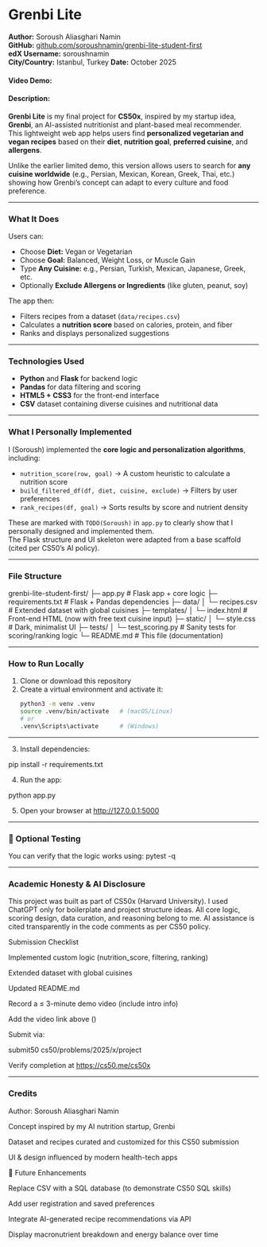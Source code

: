 # Grenbi Lite 
**Author:** Soroush Aliasghari Namin  
**GitHub:** [github.com/soroushnamin/grenbi-lite-student-first](https://github.com/soroushnamin/grenbi-lite-student-first)  
**edX Username:** soroushnamin  
**City/Country:** Istanbul, Turkey 
**Date:** October 2025

#### Video Demo: <URL HERE>
#### Description:
**Grenbi Lite** is my final project for **CS50x**, inspired by my startup idea, **Grenbi**, an AI-assisted nutritionist and plant-based meal recommender.  
This lightweight web app helps users find **personalized vegetarian and vegan recipes** based on their **diet**, **nutrition goal**, **preferred cuisine**, and **allergens**.

Unlike the earlier limited demo, this version allows users to search for **any cuisine worldwide** (e.g., Persian, Mexican, Korean, Greek, Thai, etc.) showing how Grenbi’s concept can adapt to every culture and food preference.

---

### What It Does
Users can:
- Choose **Diet:** Vegan or Vegetarian  
- Choose **Goal:** Balanced, Weight Loss, or Muscle Gain  
- Type **Any Cuisine:** e.g., Persian, Turkish, Mexican, Japanese, Greek, etc.  
- Optionally **Exclude Allergens or Ingredients** (like gluten, peanut, soy)

The app then:
- Filters recipes from a dataset (`data/recipes.csv`)  
- Calculates a **nutrition score** based on calories, protein, and fiber  
- Ranks and displays personalized suggestions  

---

### Technologies Used
- **Python** and **Flask** for backend logic  
- **Pandas** for data filtering and scoring  
- **HTML5 + CSS3** for the front-end interface  
- **CSV** dataset containing diverse cuisines and nutritional data  

---

### What I Personally Implemented
I (Soroush) implemented the **core logic and personalization algorithms**, including:
- `nutrition_score(row, goal)` → A custom heuristic to calculate a nutrition score  
- `build_filtered_df(df, diet, cuisine, exclude)` → Filters by user preferences  
- `rank_recipes(df, goal)` → Sorts results by score and nutrient density  

These are marked with `TODO(Soroush)` in `app.py` to clearly show that I personally designed and implemented them.  
The Flask structure and UI skeleton were adapted from a base scaffold (cited per CS50’s AI policy).

---

### File Structure
grenbi-lite-student-first/
├─ app.py # Flask app + core logic
├─ requirements.txt # Flask + Pandas dependencies
├─ data/
│ └─ recipes.csv # Extended dataset with global cuisines
├─ templates/
│ └─ index.html # Front-end HTML (now with free text cuisine input)
├─ static/
│ └─ style.css # Dark, minimalist UI
├─ tests/
│ └─ test_scoring.py # Sanity tests for scoring/ranking logic
└─ README.md # This file (documentation)

---

### How to Run Locally
1. Clone or download this repository  
2. Create a virtual environment and activate it:
   ```bash
   python3 -m venv .venv
   source .venv/bin/activate   # (macOS/Linux)
   # or
   .venv\Scripts\activate      # (Windows)

 ---

3. Install dependencies:

pip install -r requirements.txt


4. Run the app:

python app.py


5. Open your browser at http://127.0.0.1:5000

 ---

 ### 🧪 Optional Testing

You can verify that the logic works using:
pytest -q

 ---

### Academic Honesty & AI Disclosure

This project was built as part of CS50x (Harvard University).
I used ChatGPT only for boilerplate and project structure ideas.
All core logic, scoring design, data curation, and reasoning belong to me.
AI assistance is cited transparently in the code comments as per CS50 policy.

Submission Checklist

 Implemented custom logic (nutrition_score, filtering, ranking)

 Extended dataset with global cuisines

 Updated README.md

 Record a ≤ 3-minute demo video (include intro info)

 Add the video link above (<URL HERE>)

 Submit via:

submit50 cs50/problems/2025/x/project


 Verify completion at https://cs50.me/cs50x

---

### Credits

Author: Soroush Aliasghari Namin

Concept inspired by my AI nutrition startup, Grenbi

Dataset and recipes curated and customized for this CS50 submission

UI & design influenced by modern health-tech apps

🏁 Future Enhancements

Replace CSV with a SQL database (to demonstrate CS50 SQL skills)

Add user registration and saved preferences

Integrate AI-generated recipe recommendations via API

Display macronutrient breakdown and energy balance over time

